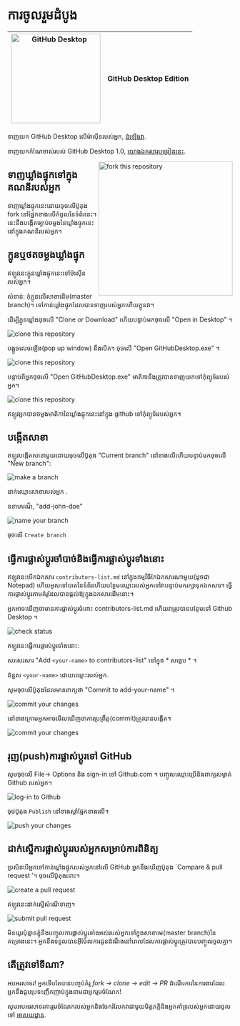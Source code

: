 # ការចូលរួមដំបូង

|<img alt="GitHub Desktop" src="https://desktop.github.com/images/desktop-icon.svg" width="200">|GitHub Desktop Edition|
|---|---|



ទាញយក GitHub Desktop លើម៉ាស៊ីនរបស់អ្នក, [ដំឡើងវា](https://desktop.github.com/).

ទាញយកកំណែចាស់របស់ GitHub Desktop 1.0, [យោងឯកសារបង្រៀននេះ](github-desktop-old-version-tutorial.md).

<img align="right" width="300" src="../Assets/fork.png" alt="fork this repository"/>

## ទាញឃ្លាំងផ្ទុកទៅក្នុងគណនីរបស់អ្នក

ទាញឃ្លាំងផ្ទុកនេះដោយចុចលើប៊ូតុង fork នៅផ្នែកខាងលើកំពូលនៃទំព័រនេះ។
នេះនឹងបង្កើតច្បាប់ចម្លងនៃឃ្លាំងផ្ទុកនេះនៅក្នុងគណនីរបស់អ្នក។

## ក្លូនឬថតចម្លងឃ្លាំងផ្ទុក

ឥឡូវនេះក្លូនឃ្លាំងផ្ទុកនេះទៅម៉ាស៊ីនរបស់អ្នក។

សំខាន់: កុំក្លូនលើសាខាដើម(master branch)។ ទៅកាន់ឃ្លាំងផ្ទុកដែលបានទាញរបស់អ្នកហើយក្លូនវា។

ដើម្បីក្លូនឃ្លាំងចុចលើ "Clone or Download" ហើយបន្ទាប់មកចុចលើ "Open in Desktop" ។

<img style="left;" src="../Assets/clonetodesktop.png" alt="clone this repository"/>

បង្អួចលេចឡើង(pop up window) នឹងបើក។ ចុចលើ "Open GitHubDesktop.exe" ។

<img style="left;" src="../Assets/open-githubdesktop.png" alt="clone this repository"/>

បន្ទាប់ពីអ្នកចុចលើ "Open GitHubDesktop.exe" មាតិកានឹងត្រូវបានទាញយកទៅកុំព្យូទ័ររបស់អ្នក។

<img style="left;" src="../Assets/downloaded.png" alt="clone this repository"/>

ឥឡូវអ្នកបានចម្លងមាតិកានៃឃ្លាំងផ្ទុកនេះនៅក្នុង github ទៅកុំព្យូទ័ររបស់អ្នក។

## បង្កើតសាខា

ឥឡូវបង្កើតសាខាមួយដោយចុចលើប៊ូតុង "Current branch" នៅខាងលើហើយបន្ទាប់មកចុចលើ "New branch":

<img style="left;" src="../ssets/create-branch.png" alt="make a branch"/>

ដាក់ឈ្មោះសាខារបស់អ្នក <add-your-name>. 

ឧទាហរណ៏, "add-john-doe"

<img style="left;" src="../Assets/create-branch-name.png" alt="name your branch"/>

ចុចលើ `Create branch`

## ធ្វើការផ្លាស់ប្តូរចាំបាច់និងធ្វើការផ្លាស់ប្តូរទាំងនោះ

ឥឡូវនេះបើកឯកសារ `contributors-list.md` នៅក្នុងកម្មវិធីកែឯកសារណាមួយ(ដូចជា Notepad) ហើយអូសទៅបាតនៃទំព័រហើយបន្ថែមឈ្មោះរបស់អ្នកទៅវាបន្ទាប់មករក្សាទុកឯកសារ។
ធ្វើការផ្លាស់ប្តូរតាមគំរូដែលបានផ្តល់ឱ្យក្នុងឯកសារដើមនោះ។

អ្នកអាចឃើញថាមានការផ្លាស់ប្តូរចំពោះ contributors-list.md ហើយវាត្រូវបានបន្ថែមទៅ Github Desktop ។

<img style="left;" src="../Assets/status.png" alt="check status"/>

ឥឡូវនេះធ្វើការផ្លាស់ប្តូរទាំងនោះ:

សរសេរសារ "Add `<your-name>` to contributors-list" នៅក្នុង * សង្ខេប * ។

ជំនួស `<your-name>` ដោយឈ្មោះរបស់អ្នក.

សូមចុចលើប៊ូតុងដែលមានពាក្យថា "Commit to add-your-name" ។

<img style="left;" src="../Assets/commit1.png" alt="commit your changes"/>

នៅខាងក្រោមអ្នកអាចមើលឃើញថាការប្រព្រឹត្ត(commit)ត្រូវបានបង្កើត។

<img style="left;" src="../Assets/commit2.png" alt="commit your changes"/>

## រុញ(push)ការផ្លាស់ប្តូរទៅ GitHub

សូមចុចលើ File-> Options និង sign-in ទៅ Github.com ។ បញ្ចូលឈ្មោះប្រើនិងពាក្យសម្ងាត់ Github របស់អ្នក។

<img style="left;" src="../Assets/sign-in.png" alt="log-in to Github"/>

ចុចប៊ូតុង `Publish` នៅខាងស្ដាំផ្នែកខាងលើ។

<img style="left;" src="../Assets/publish1.png" alt="push your changes"/>

## ដាក់ស្នើការផ្លាស់ប្តូររបស់អ្នកសម្រាប់ការពិនិត្យ

ប្រសិនបើអ្នកទៅកាន់ឃ្លាំងផ្ទុករបស់អ្នកនៅលើ GitHub អ្នកនឹងឃើញប៊ូតុង `Compare & pull request '។ ចុចលើប៊ូតុងនោះ។

<img style="left;" src="../Assets/compare-and-pull.png" alt="create a pull request"/>

ឥឡូវនេះដាក់ស្នើសំណើទាញ។

<img style="left;" src="../Assets/submit-pull-request.png" alt="submit pull request"/>

មិនយូរប៉ុន្មានខ្ញុំនឹងបញ្ចូលការផ្លាស់ប្ដូរទាំងអស់របស់អ្នកទៅក្នុងសាខាមេ(master branch)នៃគម្រោងនេះ។ អ្នកនឹងទទួលបានអ៊ីម៉ែលការជូនដំណឹងនៅពេលដែលការផ្លាស់ប្តូរត្រូវបានបញ្ចូលចូលគ្នា។

## តើត្រូវទៅទីណា?

អបអរសាទរ! អ្នកទើបតែបានបញ្ចប់គំរូ _fork -> clone -> edit -> PR_ ដំណើរការនៃការងារដែលអ្នកនឹងជួបប្រទះញឹកញាប់ក្នុងនាមជាអ្នករួមចំណែក!

សូមអបអរសាទរការរួមចំណែករបស់អ្នកនិងចែករំលែកវាជាមួយមិត្តភក្តិនិងអ្នកគាំទ្ររបស់អ្នកដោយចូលទៅ [អាសយដ្ធាន](https://firstcontributions.github.io/#social-share).
